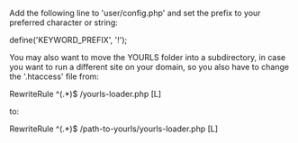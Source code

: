 Add the following line to 'user/config.php' and 
set the prefix to your preferred character or string:

define('KEYWORD_PREFIX', '!');

You may also want to move the YOURLS folder into a subdirectory,
in case you want to run a different site on your domain, so
you also have to change the '.htaccess' file from:

RewriteRule ^(.*)$ /yourls-loader.php [L]

to:

RewriteRule ^(.*)$ /path-to-yourls/yourls-loader.php [L]


